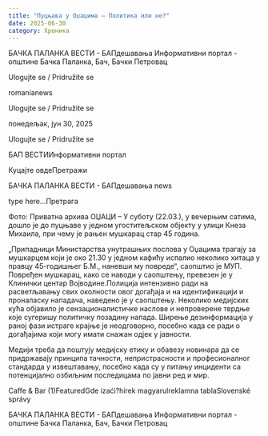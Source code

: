 ```yaml
---
title: "Пуцњава у Оџацима – Политика или не?"
date: 2025-06-30
category: Хроника
---
```


БАЧКА ПАЛАНКА ВЕСТИ - БАПдешавања Информативни портал - општине Бачка Паланка, Бач, Бачки Петровац

Ulogujte se / Pridružite se

romanianews

Ulogujte se / Pridružite se

понедељак, јун 30, 2025

Ulogujte se / Pridružite se

БАП ВЕСТИИнформативни портал

Куцајте овдеПретражи

БАЧКА ПАЛАНКА ВЕСТИ - БАПдешавања news

type here...Претрага

Фото: Приватна архива
            ОЏАЦИ – У суботу (22.03.), у вечерњим сатима, дошло је до пуцњаве у једном угоститељском објекту у улици Кнеза Михаила, при чему је рањен мушкарац стар 45 година.

„Припадници Министарства унутрашњих послова у Оџацима трагају за мушкарцем који је око 21.30 у једном кафићу испалио неколико хитаца у правцу 45-годишњег Б.М., наневши му повреде“, саопштио је МУП.
Повређен мушкарац, како се наводи у саопштењу, превезен је у Клинички центар Војводине.Полиција интензивно ради на расветљавању свих околности овог догађаја и на идентификацији и проналаску нападача, наведено је у саопштењу.
Неколико медијских кућа објавило је сензационалистичке наслове и непроверене тврдње које сугеришу политичку позадину напада. Ширење дезинформација у раној фази истраге крајње је неодговорно, посебно када се ради о догађајима који могу имати снажан одјек у јавности.


Медији треба да поштују медијску етику и обавезу новинара да се придржавају принципа тачности, непристрасности и професионалног стандарда у извештавању, посебно када су у питању инциденти са потенцијално озбиљним последицама по јавни ред и мир.

Caffe & Bar (1)FeaturedGde izaći?hírek magyarulreklamna tablaSlovenské správy

БАЧКА ПАЛАНКА ВЕСТИ - БАПдешавања Информативни портал - општине Бачка Паланка, Бач, Бачки Петровац
